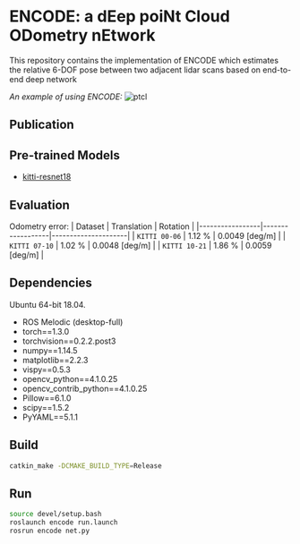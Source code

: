 # ENCODE: a dEep poiNt Cloud ODometry nEtwork

This repository contains the implementation of ENCODE which estimates the relative 6-DOF pose between two adjacent lidar scans based on end-to-end deep network

_An example of using ENCODE:_
![ptcl](./images/encode.gif)

## Publication

## Pre-trained Models

- [kitti-resnet18](https://drive.google.com/file/d/1nobeoluR9XjWoHrb_1jo9iMolX9ofLN1/view?usp=sharing)

## Evaluation

Odometry error:
| Dataset         | Translation      | Rotation            |
|-----------------|------------------|---------------------|
| `KITTI 00-06`   | 1.12 %           | 0.0049 [deg/m]      |
| `KITTI 07-10`   | 1.02 %           | 0.0048 [deg/m]      |
| `KITTI 10-21`   | 1.86 %           | 0.0059 [deg/m]      |

## Dependencies

Ubuntu 64-bit 18.04.

* ROS Melodic (desktop-full)
* torch==1.3.0
* torchvision==0.2.2.post3
* numpy==1.14.5
* matplotlib==2.2.3
* vispy==0.5.3
* opencv_python==4.1.0.25
* opencv_contrib_python==4.1.0.25
* Pillow==6.1.0
* scipy==1.5.2
* PyYAML==5.1.1

## Build
```bash
catkin_make -DCMAKE_BUILD_TYPE=Release
```
## Run

```bash
source devel/setup.bash
roslaunch encode run.launch
rosrun encode net.py
```